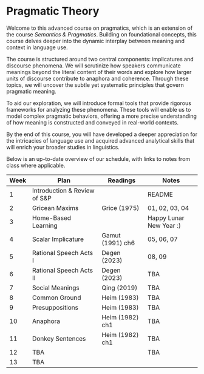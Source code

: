 # Pragmatic Theory

Welcome to this advanced course on pragmatics, which is an extension of the course *Semantics & Pragmatics*. Building on foundational concepts, this course delves deeper into the dynamic interplay between meaning and context in language use.

The course is structured around two central components: implicatures and discourse phenomena. We will scrutinize how speakers communicate meanings beyond the literal content of their words and explore how larger units of discourse contribute to anaphora and coherence. Through these topics, we will uncover the subtle yet systematic principles that govern pragmatic meaning.

To aid our exploration, we will introduce formal tools that provide rigorous frameworks for analyzing these phenomena. These tools will enable us to model complex pragmatic behaviors, offering a more precise understanding of how meaning is constructed and conveyed in real-world contexts.

By the end of this course, you will have developed a deeper appreciation for the intricacies of language use and acquired advanced analytical skills that will enrich your broader studies in linguistics. 

Below is an up-to-date overview of our schedule, with links to notes from class where applicable.

| Week | Plan | Readings | Notes |
| ---- | ---- | -------- | ----- |
| 1 | Introduction & Review of S&P |  | README |
| 2 | Gricean Maxims  | Grice (1975) | 01, 02, 03, 04 |
| 3 | Home-Based Learning |  | Happy Lunar New Year :) |
| 4 | Scalar Implicature | Gamut (1991) ch6 | 05, 06, 07 |
| 5 | Rational Speech Acts I | Degen (2023) | 08, 09 |
| 6 | Rational Speech Acts II | Degen (2023) | TBA |
| 7 | Social Meanings | Qing (2019) | TBA |
| 8 | Common Ground | Heim (1983) | TBA |
| 9 | Presuppositions | Heim (1983) | TBA |
| 10 | Anaphora | Heim (1982) ch1 | TBA |
| 11 | Donkey Sentences | Heim (1982) ch1 | TBA | 
| 12 | TBA | | TBA |
| 13 | TBA | | | 


